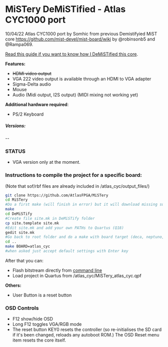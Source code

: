 # MiSTery DeMiSTified - Atlas CYC1000 port

10/04/22  Atlas CYC1000  port by Somhic from previous Demistifyied MiST core https://github.com/mist-devel/mist-board/wiki by @robinsonb5 and @Rampa069.   

[Read this guide if you want to know how I DeMiSTified this core](https://github.com/DECAfpga/DECA_board/tree/main/Tutorials/DeMiSTify).

**Features:**

* ~~HDMI video output~~
* VGA 222 video output is available through an HDMI to VGA adapter
* Sigma-Delta audio
* Mouse
* Audio (Midi output, I2S output) (MIDI mixing not working yet)

**Additional hardware required**:

- PS/2 Keyboard 

##### Versions:

--

### STATUS

* VGA version only at the moment.



### Instructions to compile the project for a specific board:

(Note that sof/rbf files are already included in /atlas_cyc/output_files/)

```sh
git clone https://github.com/AtlasFPGA/MiSTery
cd MiSTery
#Do a first make (will finish in error) but it will download missing submodules 
make
cd DeMiSTify
#Create file site.mk in DeMiSTify folder 
cp site.template site.mk
#Edit site.mk and add your own PATHs to Quartus (Q18)
gedit site.mk
#Go back to root folder and do a make with board target (deca, neptuno, uareloaded, atlas_cyc, ...). If not specified it will compile for all targets.
cd ..
make BOARD=atlas_cyc
#when asked just accept default settings with Enter key
```

After that you can:

* Flash bitstream directly from [command line](https://github.com/DECAfpga/DECA_binaries#flash-bitstream-to-fgpa-with-quartus)
* Load project in Quartus from /atlas_cyc/MiSTery_atlas_cyc.qpf

**Others:**

* User Button is a reset button

### OSD Controls

* F12 show/hide OSD 
* Long F12 toggles VGA/RGB mode
* The reset button KEY0 resets the controller (so re-initialises the SD card if it's been changed, reloads any autoboot ROM.) The OSD Reset menu item resets the core itself.

